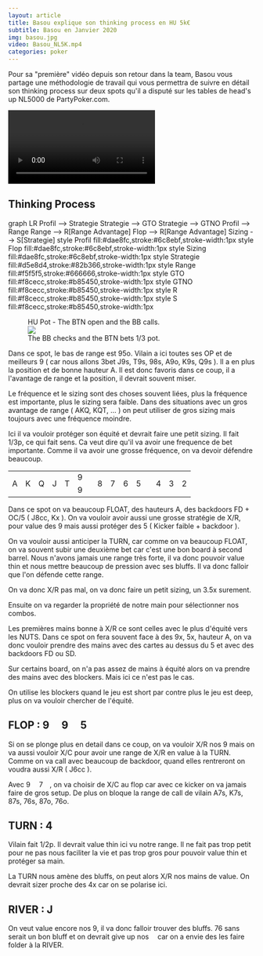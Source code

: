 ```yaml
---
layout: article
title: Basou explique son thinking process en HU 5k€
subtitle: Basou en Janvier 2020
img: basou.jpg
video: Basou_NL5K.mp4
categories: poker
---
```


<div class="body">
  
  <p>Pour sa "première" vidéo depuis son retour dans la team, Basou vous partage une méthodologie de travail qui vous permettra de suivre en détail son thinking process sur deux spots qu'il a disputé sur les tables de head's up NL5000 de PartyPoker.com.</p>
  
  <div class="video">
    <video id="player" controls>
        <source src="http://videos.poker-academie.com/videos/{{ page.video }}" type="video/mp4">
    </video>
  </div>
  
  <h2>Thinking Process</h2>
  
  <div class="mermaid">
    graph LR
      Profil --> Strategie
      Strategie --> GTO
      Strategie --> GTNO
      Profil --> Range
      Range --> R[Range Advantage]
      Flop --> R[Range Advantage]
      Sizing --> S[Strategie]
      style Profil fill:#dae8fc,stroke:#6c8ebf,stroke-width:1px
      style Flop fill:#dae8fc,stroke:#6c8ebf,stroke-width:1px
      style Sizing fill:#dae8fc,stroke:#6c8ebf,stroke-width:1px
      style Strategie fill:#d5e8d4,stroke:#82b366,stroke-width:1px
      style Range fill:#f5f5f5,stroke:#666666,stroke-width:1px
      style GTO fill:#f8cecc,stroke:#b85450,stroke-width:1px
      style GTNO fill:#f8cecc,stroke:#b85450,stroke-width:1px
      style R fill:#f8cecc,stroke:#b85450,stroke-width:1px
      style S fill:#f8cecc,stroke:#b85450,stroke-width:1px
  </div>
  
  <figure class="image-center">
    <figcaption>
      HU Pot - The BTN open and the BB calls.
    </figcaption>
    <img src="/blog/img/picture.png">
    <figcaption>
      The BB checks and the BTN bets 1/3 pot.
    </figcaption>
  </figure>

  
  <p>Dans ce spot, le bas de range est 95o. Vilain a ici toutes ses OP et de meilleurs 9 ( car nous allons 3bet J9s, T9s, 98s, A9o, K9s, Q9s ). Il a en plus la position et de bonne hauteur A. Il est donc favoris dans ce coup, il a l'avantage de range et la position, il devrait souvent miser.</p>

  <p><span>Le fréquence et le sizing sont des choses souvent liées, plus la fréquence est importante, plus le sizing sera faible.</span> Dans des situations avec un gros avantage de range ( AKQ, KQT, ... ) on peut utiliser de gros sizing mais toujours avec une fréquence moindre.</p>
  
  <p>Ici il va vouloir protéger son équité et devrait faire une petit sizing. Il fait 1/3p, ce qui fait sens. Ca veut dire qu'il va avoir une frequence de bet importante. Comme il va avoir une grosse fréquence, on va devoir défendre beaucoup.</p>
  
  <table class="board">
    <tbody>
      <tr>
        <td rowspan="2">A</td>
        <td rowspan="2">K</td>
        <td rowspan="2">Q</td>
        <td class="basel ingame" rowspan="2">J</td>
        <td class="ingame" rowspan="2">T</td>
        <td class="flop top">9 <img src="https://github.githubassets.com/images/icons/emoji/unicode/2663.png?v8" style="width: 10px;"></td>
        <td class="ingame" rowspan="2">8</td>
        <td class="ingame" rowspan="2">7</td>
        <td class="ingame" rowspan="2">6</td>
        <td class="flop ingame" rowspan="2">5 <img src="https://github.githubassets.com/images/icons/emoji/unicode/1f537.png?v8" style="width: 10px;"></td>
        <td class="ingame" rowspan="2">4</td>
        <td class="baser ingame" rowspan="2">3</td>
        <td rowspan="2">2</td>
      </tr>
      <tr>
        <td class="flop down">9 <img src="https://github.githubassets.com/images/icons/emoji/unicode/2764.png?v8" style="width: 10px;"></td>
      </tr>
    </tbody>
  </table>  
  
  <p>Dans ce spot on va beaucoup FLOAT, des hauteurs A, des backdoors FD + OC/5 ( J8cc, Kx ). On va vouloir avoir aussi une grosse stratégie de X/R, pour value des 9 mais aussi protéger des 5 ( Kicker faible + backdoor ).</p>
  
  <p>On va vouloir aussi anticiper la TURN, car comme on va beaucoup FLOAT, on va souvent subir une deuxième bet car c'est une bon board à second barrel. Nous n'avons jamais une range très forte, il va donc pouvoir value thin et nous mettre beaucoup de pression avec ses bluffs. Il va donc falloir que l'on défende cette range.</p>
  
  <p>On va donc X/R pas mal, on va donc faire un petit sizing, un 3.5x surement.</p>
  
  <p>Ensuite on va regarder la <span>propriété de notre main</span> pour sélectionner nos combos.</p>
  
  <p>Les premières mains bonne à X/R ce sont celles avec le plus d'équité vers les NUTS. Dans ce spot on fera souvent face à des 9x, 5x, hauteur A, on va donc vouloir prendre des mains avec des cartes au dessus du 5 et avec des backdoors FD ou SD.</p>
  
  <p>Sur certains board, on n'a pas assez de mains à équité alors on va prendre des mains avec des blockers. Mais ici ce n'est pas le cas.</p>
  
  <p><span>On utilise les blockers quand le jeu est short par contre plus le jeu est deep, plus on va vouloir chercher de l'équité.</span></p>
  
  <h2>FLOP : 9 <img src="https://github.githubassets.com/images/icons/emoji/unicode/2663.png?v8" style="width: 15px;"> 9 <img src="https://github.githubassets.com/images/icons/emoji/unicode/2764.png?v8" style="width: 15px;"> 5 <img src="https://github.githubassets.com/images/icons/emoji/unicode/1f537.png?v8" style="width: 15px;"></h2>
  
  <p>Si on se plonge plus en detail dans ce coup, on va vouloir X/R nos 9 mais on va aussi vouloir X/C pour avoir une range de X/R en value à la TURN. Comme on va call avec beaucoup de backdoor, quand elles rentreront on voudra aussi X/R ( J6cc ).</p>
  
  <p>Avec 9 <img src="https://github.githubassets.com/images/icons/emoji/unicode/1f537.png?v8" style="width: 10px;">&nbsp;7 <img src="https://github.githubassets.com/images/icons/emoji/unicode/2764.png?v8" style="width: 10px;">, on va choisir de X/C au flop car avec ce kicker on va jamais faire de gros setup. De plus on bloque la range de call de vilain A7s, K7s, 87s, 76s, 87o, 76o.</p>
  
  <h2>TURN : 4 <img src="https://github.githubassets.com/images/icons/emoji/unicode/2663.png?v8" style="width: 15px;"></h2>
  
  <p>Vilain fait 1/2p. Il devrait value thin ici vu notre range. Il ne fait pas trop petit pour ne pas nous faciliter la vie et pas trop gros pour pouvoir value thin et protéger sa main.</p>
  
  <p>La TURN nous amène des bluffs, on peut alors X/R nos mains de value. On devrait sizer proche des 4x car on se polarise ici.</p>
  
  <h2>RIVER : J <img src="https://github.githubassets.com/images/icons/emoji/unicode/1f537.png?v8" style="width: 15px;"></h2>
  
  <p>On veut value encore nos 9, il va donc falloir trouver des bluffs. 76 sans <img src="https://github.githubassets.com/images/icons/emoji/unicode/2663.png?v8" style="width: 10px;"> serait un bon bluff et on devrait give up nos <img src="https://github.githubassets.com/images/icons/emoji/unicode/2663.png?v8" style="width: 10px;"> car on a envie des les faire folder à la RIVER.</p>

</div>

<script>mermaid.initialize({startOnLoad:true});</script>
